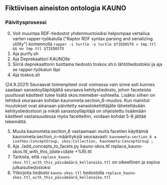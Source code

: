 ## Fiktiivisen aineiston ontologia KAUNO

### Päivitysprosessi
0. Voit muuntaa RDF-tiedostot yhdenmuotoisiksi helpompaa vertailua varten rapper-työkalulla ("Raptor RDF syntax parsing and serializing utility") komennolla `rapper -i turtle -o turtle $TIEDOSTO > tmp.ttl && mv tmp.ttl $TIEDOSTO`
1. Aja purify.sh
2. Aja Deprekaattori KAUNOlle
3. Siirrä deprekaattorin tuottama tiedosto toskos.sh:n lähtötiedostoksi ja aja se rapper-työkalun läpi
4. Aja toskos.sh

(24.9.2021) Seuraavat toimenpiteet ovat voimassa vain sinne asti kunnes saadaan sanastoylläpitäjältä seuraava kehitystiedosto, johon faceteista puuttuvat käsitteet tulee lisätä skos:memeber-suhteella. Lisäksi siihen on tehtävä seuraavan kohdan kaunometa:section_6-muutos. Kun mainitut muutokset ovat aikanaan päivitetty sanastokehittäjälle lähetettävään kehitystiedostoon ja mikäli sanastoylläpitäjä on ohjeistettu lisäämään käsitteet vastaisuudessa myös facetteihin, voidaan kohdat 5-8 jättää tekemättä.

5. Muuta kaunometa:section_6 vastaamaan muita facetien käyttämiä kaunometa:section_n-määrityksiä seuraavasti:
`kaunometa:section_6 a isothes:ConceptGroup,
        skos:Collection,
        kaunometa:ConceptGroup ;` 
6. Aja ./add_concepts_to_facets.py kauno-skos.ttl replace_kauno-skos.ttl_with_this_$(date +%F)_$(date +%R).ttl
7. Tarkista, että `replace_kauno-skos.ttl_with_this_päivämäärä_kellonaika.ttl` on oikeellinen ja sopiva julkaisutiedostoksi
8. Ylikirjoita tiedosto `kauno-skos.ttl` tiedostolla `replace_kauno-skos.ttl_with_this_päivämäärä_kellonaika.ttl`
